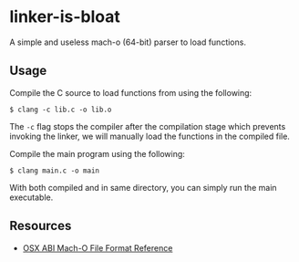 # linker-is-bloat

A simple and useless mach-o (64-bit) parser to load functions.

## Usage

Compile the C source to load functions from using the following:

```
$ clang -c lib.c -o lib.o
```

The `-c` flag stops the compiler after the compilation stage which prevents invoking the linker, we will manually load the functions in the compiled file.

Compile the main program using the following:

```
$ clang main.c -o main
```

With both compiled and in same directory, you can simply run the main executable.

## Resources

-   [OSX ABI Mach-O File Format Reference](https://github.com/aidansteele/osx-abi-macho-file-format-reference)
